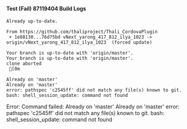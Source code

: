 #### Test (Fail) 87119404 Build Logs


```
Already up-to-date.

From https://github.com/thaliproject/Thali_CordovaPlugin
 + 1e88130...76d75bd vNext_yarong_417_812_ilya_1023 -> origin/vNext_yarong_417_812_ilya_1023  (forced update)

```

```
Your branch is up-to-date with 'origin/master'.
Your branch is up-to-date with 'origin/master'.
clone aborted
 [0m

Already on 'master'
Already on 'master'
error: pathspec 'c2545ff' did not match any file(s) known to git.
bash: shell_session_update: command not found

```

Error: Command failed: Already on 'master'
Already on 'master'
error: pathspec 'c2545ff' did not match any file(s) known to git.
bash: shell_session_update: command not found

